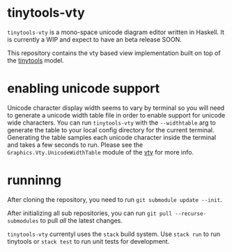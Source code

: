 # tinytools-vty

`tinytools-vty` is a mono-space unicode diagram editor written in Haskell. It is currently a WIP and expect to have an beta release SOON.

This repository contains the vty based view implementation built on top of the [tinytools](https://github.com/pdlla/tinytools) model.

# enabling unicode support
Unicode character display width seems to vary by terminal so you will need to generate a unicode width table file in order to enable support for unicode wide characters. 
You can run `tinytools-vty` with the `--widthtable` arg to generate the table to your local config directory for the current terminal. Generating the table samples each unicode character inside the terminal and takes a few seconds to run. Please see the `Graphics.Vty.UnicodeWidthTable` module of the [vty](https://hackage.haskell.org/package/vty) for more info.

# runninng

After cloning the repository, you need to run `git submodule update --init`.

After initializing all sub repositories, you can run `git pull --recurse-submodules` to pull _all_ the latest changes.

`tinytools-vty` currentyl uses the `stack` build system. Use `stack run` to run tinytools or `stack test` to run unit tests for development.


